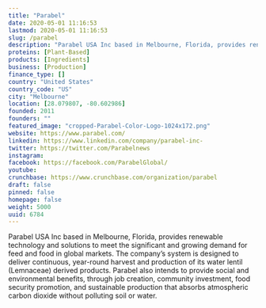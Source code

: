 ```yaml
---
title: "Parabel"
date: 2020-05-01 11:16:53
lastmod: 2020-05-01 11:16:53
slug: /parabel
description: "Parabel USA Inc based in Melbourne, Florida, provides renewable technology and solutions to meet the significant and growing demand for feed and food in global markets. The company’s system is designed to deliver continuous, year-round harvest and production of its water lentil (Lemnaceae) derived products. Parabel also intends to provide social and environmental benefits, through job creation, community investment, food security promotion, and sustainable production that absorbs atmospheric carbon dioxide without polluting soil or water."
proteins: [Plant-Based]
products: [Ingredients]
business: [Production]
finance_type: []
country: "United States"
country_code: "US"
city: "Melbourne"
location: [28.079807, -80.602986]
founded: 2011
founders: ""
featured_image: "cropped-Parabel-Color-Logo-1024x172.png"
website: https://www.parabel.com/
linkedin: https://www.linkedin.com/company/parabel-inc-
twitter: https://twitter.com/Parabelnews
instagram: 
facebook: https://facebook.com/ParabelGlobal/
youtube: 
crunchbase: https://www.crunchbase.com/organization/parabel
draft: false
pinned: false
homepage: false
weight: 5000
uuid: 6784
---
```

Parabel USA Inc based in Melbourne, Florida, provides renewable technology and solutions to meet the significant and growing demand for feed and food in global markets. The company’s system is designed to deliver continuous, year-round harvest and production of its water lentil (Lemnaceae) derived products. Parabel also intends to provide social and environmental benefits, through job creation, community investment, food security promotion, and sustainable production that absorbs atmospheric carbon dioxide without polluting soil or water.
